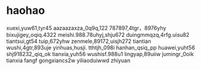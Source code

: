 # haohao
xuexi,yuw61,tyr45
aazaazaxza_0q9q,122
787897,4tgr，8976yhy
bixujigey_oqiq.4322
meishi.988.78uhyj,shju672
duingmmqzq,4rfg.uisu82
tiantsui,gt54
tuip,672yhw
zenmele,89172,uisjh272
tiantian
wushi,4gtr,893uje
yinhuas,husji.
tthtjh_098i
hanhan_qsiq_pp
huawei,yuht56
shj918232_qiq_ok
tianxia,yuh56
wushisf.988u1
lingyap,89uiiw
jumingr_0oik
tianxia
fangf
gongxiancs2w
yiliaoduiwwd
zhiyuan
